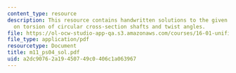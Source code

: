 ```yaml
---
content_type: resource
description: This resource contains handwritten solutions to the given problem set
  on torsion of circular cross-section shafts and twist angles.
file: https://ol-ocw-studio-app-qa.s3.amazonaws.com/courses/16-01-unified-engineering-i-ii-iii-iv-fall-2005-spring-2006/a2dc90762a19450749c0406c1a063967_m11_ps04_sol.pdf
file_type: application/pdf
resourcetype: Document
title: m11_ps04_sol.pdf
uid: a2dc9076-2a19-4507-49c0-406c1a063967
---
```

